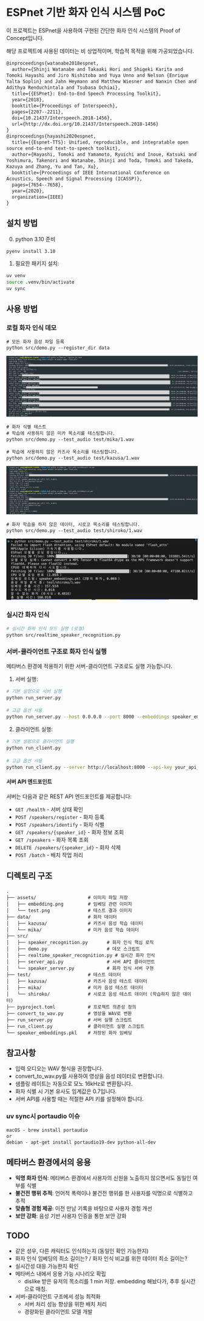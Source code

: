 # ESPnet 기반 화자 인식 시스템 PoC

이 프로젝트는 ESPnet을 사용하여 구현된 간단한 화자 인식 시스템의 Proof of Concept입니다.

해당 프로젝트에 사용된 데이터는 비 상업적이며, 학습적 목적을 위해 가공되었습니다.

```
@inproceedings{watanabe2018espnet,
  author={Shinji Watanabe and Takaaki Hori and Shigeki Karita and Tomoki Hayashi and Jiro Nishitoba and Yuya Unno and Nelson {Enrique Yalta Soplin} and Jahn Heymann and Matthew Wiesner and Nanxin Chen and Adithya Renduchintala and Tsubasa Ochiai},
  title={{ESPnet}: End-to-End Speech Processing Toolkit},
  year={2018},
  booktitle={Proceedings of Interspeech},
  pages={2207--2211},
  doi={10.21437/Interspeech.2018-1456},
  url={http://dx.doi.org/10.21437/Interspeech.2018-1456}
}
@inproceedings{hayashi2020espnet,
  title={{Espnet-TTS}: Unified, reproducible, and integratable open source end-to-end text-to-speech toolkit},
  author={Hayashi, Tomoki and Yamamoto, Ryuichi and Inoue, Katsuki and Yoshimura, Takenori and Watanabe, Shinji and Toda, Tomoki and Takeda, Kazuya and Zhang, Yu and Tan, Xu},
  booktitle={Proceedings of IEEE International Conference on Acoustics, Speech and Signal Processing (ICASSP)},
  pages={7654--7658},
  year={2020},
  organization={IEEE}
}
```

## 설치 방법

0. python 3.10 준비

```
pyenv install 3.10
```

1. 필요한 패키지 설치:

```bash
uv venv
source .venv/bin/activate
uv sync
```

## 사용 방법

### 로컬 화자 인식 데모

```
# 모든 화자 음성 파일 등록
python src/demo.py --register_dir data
```

![프로젝트 이미지](assets/embedding.png)

```
# 화자 식별 테스트
# 학습에 사용하지 않은 미카 목소리를 테스팅합니다.
python src/demo.py --test_audio test/mika/1.wav

# 학습에 사용하지 않은 카즈사 목소리를 테스팅합니다.
python src/demo.py --test_audio test/kazusa/1.wav
```

![프로젝트 이미지](assets/test.png)

```
# 화자 학습을 하지 않은 데이터, 시로코 목소리를 테스팅합니다.
python src/demo.py --test_audio test/shiroko/1.wav
```

![프로젝트 이미지](assets/test_shiroko.png)

### 실시간 화자 인식

```bash
# 실시간 화자 인식 모드 실행 (로컬)
python src/realtime_speaker_recognition.py
```

### 서버-클라이언트 구조로 화자 인식 실행

메타버스 환경에 적용하기 위한 서버-클라이언트 구조로도 실행 가능합니다.

1. 서버 실행:
```bash
# 기본 설정으로 서버 실행
python run_server.py

# 고급 옵션 사용
python run_server.py --host 0.0.0.0 --port 8000 --embeddings speaker_embeddings.pkl --api-key your_api_key
```

2. 클라이언트 실행:
```bash
# 기본 설정으로 클라이언트 실행
python run_client.py

# 고급 옵션 사용
python run_client.py --server http://localhost:8000 --api-key your_api_key --duration 5 --threshold 0.7 --local-fallback
```

#### 서버 API 엔드포인트

서버는 다음과 같은 REST API 엔드포인트를 제공합니다:

- `GET /health` - 서버 상태 확인
- `POST /speakers/register` - 화자 등록
- `POST /speakers/identify` - 화자 식별
- `GET /speakers/{speaker_id}` - 화자 정보 조회
- `GET /speakers` - 화자 목록 조회
- `DELETE /speakers/{speaker_id}` - 화자 삭제
- `POST /batch` - 배치 작업 처리

## 디렉토리 구조

```
.
├── assets/                   # 이미지 파일 저장
│   ├── embedding.png         # 임베딩 관련 이미지
│   └── test.png              # 테스트 결과 이미지
├── data/                     # 화자 데이터
│   ├── kazusa/               # 카즈사 음성 학습 데이터
│   └── mika/                 # 미카 음성 학습 데이터
├── src/
│   ├── speaker_recognition.py       # 화자 인식 핵심 로직
│   ├── demo.py                      # 데모 스크립트
│   ├── realtime_speaker_recognition.py # 실시간 화자 인식
│   ├── server_api.py                # 서버 API 클라이언트
│   └── speaker_server.py            # 화자 인식 서버 구현
├── test/                     # 테스트 데이터
│   ├── kazusa/               # 카즈사 음성 테스트 데이터
│   ├── mika/                 # 미카 음성 테스트 데이터
│   └── shiroko/              # 시로코 음성 테스트 데이터 (학습하지 않은 데이터)
├── pyproject.toml            # 프로젝트 의존성 정의
├── convert_to_wav.py         # 영상을 WAV로 변환
├── run_server.py             # 서버 실행 스크립트
├── run_client.py             # 클라이언트 실행 스크립트
└── speaker_embeddings.pkl    # 저장된 화자 임베딩
```

## 참고사항

- 입력 오디오는 WAV 형식을 권장합니다.
- convert_to_wav.py를 사용하여 영상을 음성 데이터로 변환합니다.
- 샘플링 레이트는 자동으로 모노 16kHz로 변환됩니다.
- 화자 식별 시 기본 유사도 임계값은 0.7입니다.
- 서버 API를 사용할 때는 적절한 API 키를 설정해야 합니다.

### uv sync시 portaudio 이슈

```
macOS - brew install portaudio
or
debian - apt-get install portaudio19-dev python-all-dev
```

## 메타버스 환경에서의 응용

- **익명 화자 인식**: 메타버스 환경에서 사용자의 신원을 노출하지 않으면서도 동일인 여부를 식별
- **불건전 행위 추적**: 언어적 폭력이나 불건전 행위를 한 사용자를 익명으로 식별하고 추적
- **맞춤형 경험 제공**: 이전 만남 기록을 바탕으로 사용자 경험 개선
- **보안 강화**: 음성 기반 사용자 인증을 통한 보안 강화

## TODO

- 같은 성우, 다른 캐릭터도 인식하는지 (동일인 확인 가능한지)
- 화자 인식 임베딩의 최소 길이는? / 화자 인식 비교를 위한 데이터 최소 길이는?
- 실시간성 대응 가능한지 확인
- 메타버스 내에서 응용 가능 시나리오 확립
  - dislike 받은 유저의 목소리를 1 min 저장. embedding 해놨다가, 추후 실시간으로 매칭.
- 서버-클라이언트 구조에서 성능 최적화
  - 서버 처리 성능 향상을 위한 배치 처리
  - 경량화된 클라이언트 모델 개발
